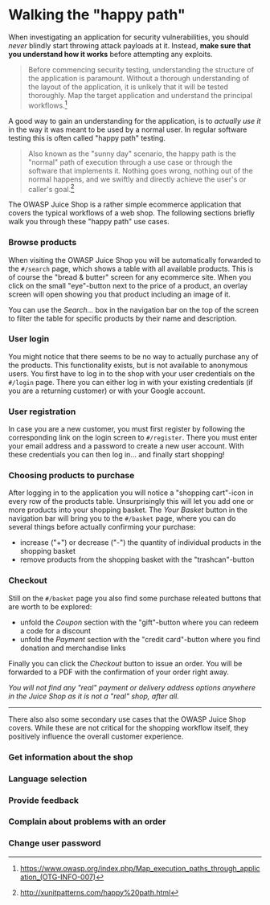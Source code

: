 # Walking the "happy path"

When investigating an application for security vulnerabilities, you should _never_ blindly start throwing attack payloads at it. Instead, __make sure that you understand how it works__ before attempting any exploits.

> Before commencing security testing, understanding the structure of the application is paramount. Without a thorough understanding of the layout of the application, it is unlkely that it will be tested thoroughly. Map the target application and understand the principal workflows.[^1]

A good way to gain an understanding for the application, is to _actually use it_ in the way it was meant to be used by a normal user. In regular software testing this is often called "happy path" testing.

> Also known as the "sunny day" scenario, the happy path is the "normal" path of execution through a use case or through the software that implements it. Nothing goes wrong, nothing out of the normal happens, and we swiftly and directly achieve the user's or caller's goal.[^2]

The OWASP Juice Shop is a rather simple ecommerce application that covers the typical workflows of a web shop. The following sections briefly walk you through these "happy path" use cases.

### Browse products

When visiting the OWASP Juice Shop you will be automatically forwarded to the `#/search` page, which shows a table with all available products. This is of course the "bread & butter" screen for any ecommerce site. When you click on the small "eye"-button next to the price of a product, an overlay screen will open showing you that product including an image of it.

You can use the _Search..._ box in the navigation bar on the top of the screen to filter the table for specific products by their name and description.

### User login

You might notice that there seems to be no way to actually purchase any of the products. This functionality exists, but is not available to anonymous users. You first have to log in to the shop with your user credentials on the `#/login` page. There you can either log in with your existing credentials (if you are a returning customer) or with your Google account.

### User registration

In case you are a new customer, you must first register by following the corresponding link on the login screen to `#/register`. There you must enter your email address and a password to create a new user account. With these credentials you can then log in... and finally start shopping!

### Choosing products to purchase

After logging in to the application you will notice a "shopping cart"-icon in every row of the products table. Unsurprisingly this will let you add one or more products into your shopping basket. The _Your Basket_ button in the navigation bar will bring you to the `#/basket` page, where you can do several things before actually confirming your purchase:

* increase ("+") or decrease ("-") the quantity of individual products in the shopping basket
* remove products from the shopping basket with the "trashcan"-button

### Checkout

Still on the `#/basket` page you also find some purchase releated buttons that are worth to be explored:

* unfold the _Coupon_ section with the "gift"-button where you can redeem a code for a discount
* unfold the _Payment_ section with the "credit card"-button where you find donation and merchandise links

Finally you can click the _Checkout_ button to issue an order. You will be forwarded to a PDF with the confirmation of your order right away.

_You will not find any "real" payment or delivery address options anywhere in the Juice Shop as it is not a "real" shop, after all._

----

There also also some secondary use cases that the OWASP Juice Shop covers. While these are not critical for the shopping workflow itself, they positively influence the overall customer experience.

### Get information about the shop

### Language selection

### Provide feedback

### Complain about problems with an order

### Change user password

[^1]: https://www.owasp.org/index.php/Map_execution_paths_through_application_(OTG-INFO-007)
[^2]: http://xunitpatterns.com/happy%20path.html
